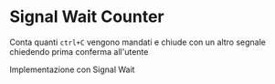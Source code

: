 # Signal Wait Counter

Conta quanti `ctrl+C` vengono mandati e chiude con un altro segnale chiedendo prima conferma all'utente

Implementazione con Signal Wait
